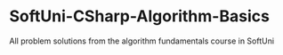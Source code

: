 # SoftUni-CSharp-Algorithm-Basics
All problem solutions from the algorithm fundamentals course in SoftUni
